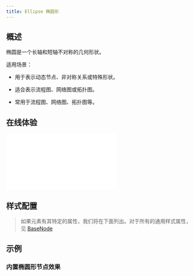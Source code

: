 ```yaml
---
title: Ellipse 椭圆形
---
```


## 概述

椭圆是一个长轴和短轴不对称的几何形状。

适用场景：

- 用于表示动态节点、非对称关系或特殊形状。

- 适合表示流程图、网络图或拓扑图。

- 常用于流程图、网络图、拓扑图等。

## 在线体验

<embed src="@/common/api/elements/nodes/ellipse.md"></embed>

## 样式配置

> 如果元素有其特定的属性，我们将在下面列出。对于所有的通用样式属性，见 [BaseNode](/manual/element/node/build-in/base-node)

## 示例

### 内置椭圆形节点效果

<Playground path="element/node/demo/ellipse.js" rid="default-ellipse-node"></Playground>

